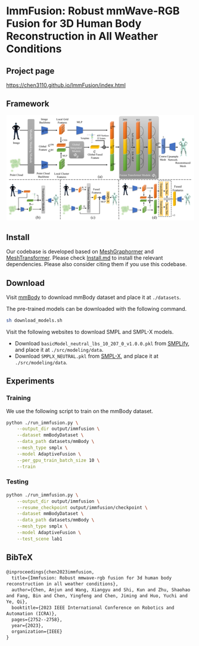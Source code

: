 # ImmFusion: Robust mmWave-RGB Fusion for 3D Human Body Reconstruction in All Weather Conditions
## Project page
https://chen3110.github.io/ImmFusion/index.html

## Framework
![framework](imgs/framework.png)

## Install

Our codebase is developed based on [MeshGraphormer](https://github.com/microsoft/MeshGraphormer) and [MeshTransformer](https://github.com/microsoft/MeshTransformer). Please check [Install.md](https://github.com/microsoft/MeshGraphormer/blob/main/docs/INSTALL.md) to install the relevant dependencies. Please also consider citing them if you use this codebase.

## Download

Visit [mmBody](https://github.com/Chen3110/mmBody) to download mmBody dataset and place it at `./datasets`. 

The pre-trained models can be downloaded with the following command.
```bash
sh download_models.sh
```

Visit the following websites to download SMPL and SMPL-X models. 

- Download `basicModel_neutral_lbs_10_207_0_v1.0.0.pkl` from [SMPLify](http://smplify.is.tue.mpg.de/), and place it at `./src/modeling/data`.
- Download `SMPLX_NEUTRAL.pkl` from [SMPL-X](https://smpl-x.is.tue.mpg.de/), and place it at `./src/modeling/data`.

## Experiments
### Training
We use the following script to train on the mmBody dataset.

```bash
python ./run_immfusion.py \
    --output_dir output/immfusion \
    --dataset mmBodyDataset \
    --data_path datasets/mmBody \
    --mesh_type smplx \
    --model AdaptiveFusion \
    --per_gpu_train_batch_size 10 \
    --train
```

### Testing

```bash
python ./run_immfusion.py \
    --output_dir output/immfusion \
    --resume_checkpoint output/immfusion/checkpoint \
    --dataset mmBodyDataset \
    --data_path datasets/mmBody \
    --mesh_type smplx \
    --model AdaptiveFusion \
    --test_scene lab1
```


## BibTeX
```
@inproceedings{chen2023immfusion,
  title={Immfusion: Robust mmwave-rgb fusion for 3d human body reconstruction in all weather conditions},
  author={Chen, Anjun and Wang, Xiangyu and Shi, Kun and Zhu, Shaohao and Fang, Bin and Chen, Yingfeng and Chen, Jiming and Huo, Yuchi and Ye, Qi},
  booktitle={2023 IEEE International Conference on Robotics and Automation (ICRA)},
  pages={2752--2758},
  year={2023},
  organization={IEEE}
}
```
